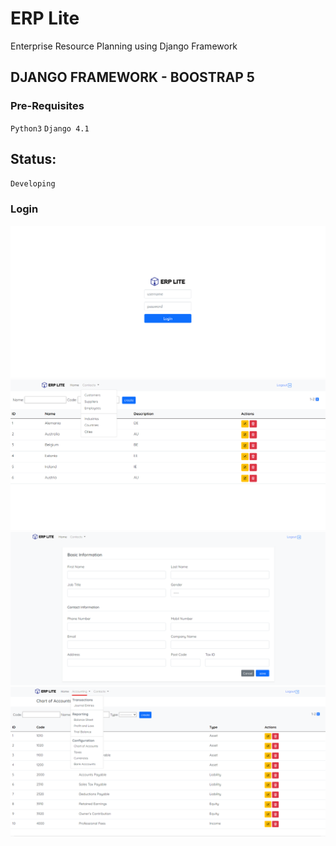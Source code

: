 # ERP Lite
Enterprise Resource Planning using Django Framework

## DJANGO FRAMEWORK - BOOSTRAP 5
### Pre-Requisites
`Python3` `Django 4.1`

## Status:
`Developing`

### Login
![alt text](https://github.com/Nor-Mand/erp-lite/blob/main/images/picture_1.png)
![alt text](https://github.com/Nor-Mand/erp-lite/blob/main/images/picture_2.png)
![alt text](https://github.com/Nor-Mand/erp-lite/blob/main/images/picture_3.png)
![alt text](https://github.com/Nor-Mand/erp-lite/blob/main/images/picture_4.png)

